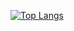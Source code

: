 [![Top Langs](https://github-readme-stats.vercel.app/api/top-langs/?username=LudoDash)](https://github.com/anuraghazra/github-readme-stats)

